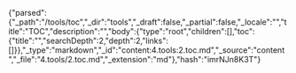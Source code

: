 {"parsed":{"_path":"/tools/toc","_dir":"tools","_draft":false,"_partial":false,"_locale":"","title":"TOC","description":"","body":{"type":"root","children":[],"toc":{"title":"","searchDepth":2,"depth":2,"links":[]}},"_type":"markdown","_id":"content:4.tools:2.toc.md","_source":"content","_file":"4.tools/2.toc.md","_extension":"md"},"hash":"imrNJn8K3T"}